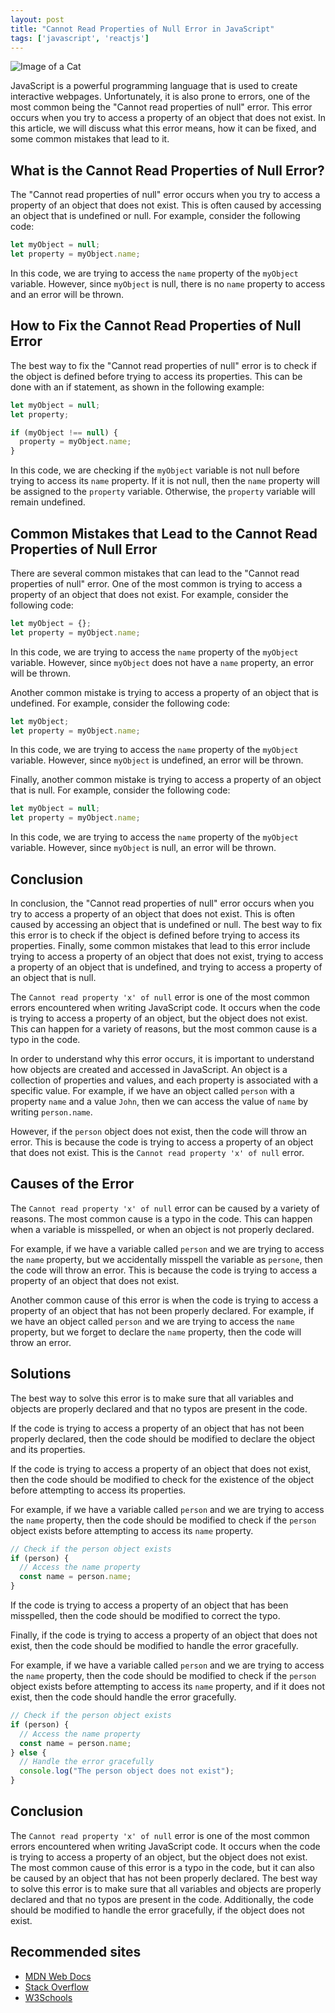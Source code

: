 ```yaml
---
layout: post
title: "Cannot Read Properties of Null Error in JavaScript"
tags: ['javascript', 'reactjs']
---
```


![Image of a Cat](http://source.unsplash.com/1600x900/?cat)

JavaScript is a powerful programming language that is used to create interactive webpages. Unfortunately, it is also prone to errors, one of the most common being the "Cannot read properties of null" error. This error occurs when you try to access a property of an object that does not exist. In this article, we will discuss what this error means, how it can be fixed, and some common mistakes that lead to it.

## What is the Cannot Read Properties of Null Error?

The "Cannot read properties of null" error occurs when you try to access a property of an object that does not exist. This is often caused by accessing an object that is undefined or null. For example, consider the following code:

```javascript
let myObject = null;
let property = myObject.name;
```

In this code, we are trying to access the `name` property of the `myObject` variable. However, since `myObject` is null, there is no `name` property to access and an error will be thrown.

## How to Fix the Cannot Read Properties of Null Error

The best way to fix the "Cannot read properties of null" error is to check if the object is defined before trying to access its properties. This can be done with an if statement, as shown in the following example:

```javascript
let myObject = null;
let property;

if (myObject !== null) {
  property = myObject.name;
}
```

In this code, we are checking if the `myObject` variable is not null before trying to access its `name` property. If it is not null, then the `name` property will be assigned to the `property` variable. Otherwise, the `property` variable will remain undefined.

## Common Mistakes that Lead to the Cannot Read Properties of Null Error

There are several common mistakes that can lead to the "Cannot read properties of null" error. One of the most common is trying to access a property of an object that does not exist. For example, consider the following code:

```javascript
let myObject = {};
let property = myObject.name;
```

In this code, we are trying to access the `name` property of the `myObject` variable. However, since `myObject` does not have a `name` property, an error will be thrown.

Another common mistake is trying to access a property of an object that is undefined. For example, consider the following code:

```javascript
let myObject;
let property = myObject.name;
```

In this code, we are trying to access the `name` property of the `myObject` variable. However, since `myObject` is undefined, an error will be thrown.

Finally, another common mistake is trying to access a property of an object that is null. For example, consider the following code:

```javascript
let myObject = null;
let property = myObject.name;
```

In this code, we are trying to access the `name` property of the `myObject` variable. However, since `myObject` is null, an error will be thrown.

## Conclusion

In conclusion, the "Cannot read properties of null" error occurs when you try to access a property of an object that does not exist. This is often caused by accessing an object that is undefined or null. The best way to fix this error is to check if the object is defined before trying to access its properties. Finally, some common mistakes that lead to this error include trying to access a property of an object that does not exist, trying to access a property of an object that is undefined, and trying to access a property of an object that is null.

The `Cannot read property 'x' of null` error is one of the most common errors encountered when writing JavaScript code. It occurs when the code is trying to access a property of an object, but the object does not exist. This can happen for a variety of reasons, but the most common cause is a typo in the code.

In order to understand why this error occurs, it is important to understand how objects are created and accessed in JavaScript. An object is a collection of properties and values, and each property is associated with a specific value. For example, if we have an object called `person` with a property `name` and a value `John`, then we can access the value of `name` by writing `person.name`.

However, if the `person` object does not exist, then the code will throw an error. This is because the code is trying to access a property of an object that does not exist. This is the `Cannot read property 'x' of null` error.

## Causes of the Error

The `Cannot read property 'x' of null` error can be caused by a variety of reasons. The most common cause is a typo in the code. This can happen when a variable is misspelled, or when an object is not properly declared.

For example, if we have a variable called `person` and we are trying to access the `name` property, but we accidentally misspell the variable as `persone`, then the code will throw an error. This is because the code is trying to access a property of an object that does not exist.

Another common cause of this error is when the code is trying to access a property of an object that has not been properly declared. For example, if we have an object called `person` and we are trying to access the `name` property, but we forget to declare the `name` property, then the code will throw an error.

## Solutions

The best way to solve this error is to make sure that all variables and objects are properly declared and that no typos are present in the code.

If the code is trying to access a property of an object that has not been properly declared, then the code should be modified to declare the object and its properties.

If the code is trying to access a property of an object that does not exist, then the code should be modified to check for the existence of the object before attempting to access its properties.

For example, if we have a variable called `person` and we are trying to access the `name` property, then the code should be modified to check if the `person` object exists before attempting to access its `name` property.

```javascript
// Check if the person object exists
if (person) {
  // Access the name property
  const name = person.name;
}
```

If the code is trying to access a property of an object that has been misspelled, then the code should be modified to correct the typo.

Finally, if the code is trying to access a property of an object that does not exist, then the code should be modified to handle the error gracefully.

For example, if we have a variable called `person` and we are trying to access the `name` property, then the code should be modified to check if the `person` object exists before attempting to access its `name` property, and if it does not exist, then the code should handle the error gracefully.

```javascript
// Check if the person object exists
if (person) {
  // Access the name property
  const name = person.name;
} else {
  // Handle the error gracefully
  console.log("The person object does not exist");
}
```

## Conclusion

The `Cannot read property 'x' of null` error is one of the most common errors encountered when writing JavaScript code. It occurs when the code is trying to access a property of an object, but the object does not exist. The most common cause of this error is a typo in the code, but it can also be caused by an object that has not been properly declared. The best way to solve this error is to make sure that all variables and objects are properly declared and that no typos are present in the code. Additionally, the code should be modified to handle the error gracefully, if the object does not exist.
## Recommended sites

- [MDN Web Docs](https://developer.mozilla.org/en-US/docs/Web/JavaScript/Reference/Errors/Cannot_read_property_of_null) 
- [Stack Overflow](https://stackoverflow.com/questions/500606/what-is-the-cannot-read-property-of-null-error-and-how-do-i-fix-it)
- [W3Schools](https://www.w3schools.com/js/js_errors.asp)